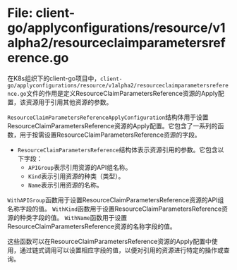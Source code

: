 # File: client-go/applyconfigurations/resource/v1alpha2/resourceclaimparametersreference.go

在K8s组织下的client-go项目中，`client-go/applyconfigurations/resource/v1alpha2/resourceclaimparametersreference.go`文件的作用是定义ResourceClaimParametersReference资源的Apply配置，该资源用于引用其他资源的参数。

`ResourceClaimParametersReferenceApplyConfiguration`结构体用于设置ResourceClaimParametersReference资源的Apply配置。它包含了一系列的函数，用于按需设置ResourceClaimParametersReference资源的字段。

- `ResourceClaimParametersReference`结构体表示资源引用的参数。它包含以下字段：
  - `APIGroup`表示引用资源的API组名称。
  - `Kind`表示引用资源的种类（类型）。
  - `Name`表示引用资源的名称。

`WithAPIGroup`函数用于设置ResourceClaimParametersReference资源的API组名称字段的值。
`WithKind`函数用于设置ResourceClaimParametersReference资源的种类字段的值。
`WithName`函数用于设置ResourceClaimParametersReference资源的名称字段的值。

这些函数可以在ResourceClaimParametersReference资源的Apply配置中使用，通过链式调用可以设置相应字段的值，以便对引用的资源进行特定的操作或查询。

